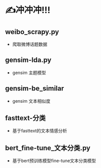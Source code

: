 # ✍冲冲冲!!!

## weibo_scrapy.py
- 爬取微博话题数据

## gensim-lda.py
- gensim 主题模型

## gensim-be_similar
- gensim 文本相似度

## fasttext-分类
- 基于fasttext的文本情感分析

## bert_fine-tune_文本分类.py
- 基于bert预训练模型fine-tune文本分类模型
